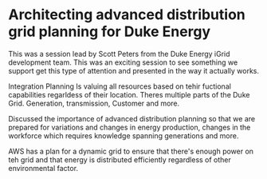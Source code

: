 # Architecting advanced distribution grid planning for Duke Energy

This was a session lead by Scott Peters from the Duke Energy iGrid development team. This was an exciting session to see something we support get this type of attention and presented in the way it actually works.

Integration Planning Is valuing all resources based on tehir fuctional capabilities regarldess of their location.
Theres multiple parts of the Duke Grid. Generation, transmission, Customer and more.

Discussed the importance of advanced distribution planning so that we are prepared for variations and changes in energy production, changes in the workforce which requires knowledge spanning generations and more.

AWS has a plan for a dynamic grid to ensure that there's enough power on teh grid and that energy is distributed efficiently regardless of other environmental factor.